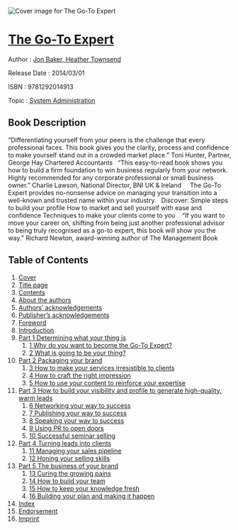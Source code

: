 ![Cover image for The Go-To Expert](https://imgdetail.ebookreading.net/cover/cover/system_admin/EB9781292014913.jpg)

[The Go-To Expert](https://ebookreading.net/view/book/The+Go-To+Expert-EB9781292014913_1.html "The Go-To Expert")
====================================================================================================================

Author : [Jon Baker](https://ebookreading.net/search/author/Jon+Baker),[ Heather Townsend](https://ebookreading.net/search/author/+Heather+Townsend)

Release Date : 2014/03/01

ISBN : 9781292014913

Topic : [System Administration](https://ebookreading.net/search/category/system-administration)

Book Description
-----------------

“Differentiating yourself from your peers is the challenge that every professional faces. This book gives you the clarity, process and confidence to make yourself stand out in a crowded market place.”
Toni Hunter, Partner, George Hay Chartered Accountants
 
“This easy-to-read book shows you how to build a firm foundation to win business regularly from your network. Highly recommended for any corporate professional or small business owner.”
Charlie Lawson, National Director, BNI UK &amp; Ireland
 
 
The Go-To Expert provides no-nonsense advice on managing your transition into a well-known and trusted name within your industry. 
 
Discover:
Simple steps to build your profile  How to market and sell yourself with ease and confidence  Techniques to make your clients come to you 
 
“If you want to move your career on, shifting from being just another professional advisor to being truly recognised as a go-to expert, this book will show you the way.”
Richard Newton, award-winning author of The Management Book
 
              
Table of Contents
-----------------

1. [Cover](https://ebookreading.net/view/book/The+Go-To+Expert-EB9781292014913_1.html)
1. [Title page](https://ebookreading.net/view/book/The+Go-To+Expert-EB9781292014913_2.html)
1. [Contents](https://ebookreading.net/view/book/The+Go-To+Expert-EB9781292014913_3.html)
1. [About the authors](https://ebookreading.net/view/book/The+Go-To+Expert-EB9781292014913_4.html)
1. [Authors’ acknowledgements](https://ebookreading.net/view/book/The+Go-To+Expert-EB9781292014913_5.html)
1. [Publisher’s acknowledgements](https://ebookreading.net/view/book/The+Go-To+Expert-EB9781292014913_5.html#FM_H11)
1. [Foreword](https://ebookreading.net/view/book/The+Go-To+Expert-EB9781292014913_6.html)
1. [Introduction](https://ebookreading.net/view/book/The+Go-To+Expert-EB9781292014913_7.html)
1. [Part 1 Determining what your thing is](https://ebookreading.net/view/book/The+Go-To+Expert-EB9781292014913_8.html)
    1. [1 Why do you want to become the Go-To Expert?](https://ebookreading.net/view/book/The+Go-To+Expert-EB9781292014913_9.html)
    1. [2 What is going to be your thing?](https://ebookreading.net/view/book/The+Go-To+Expert-EB9781292014913_10.html)
1. [Part 2 Packaging your brand](https://ebookreading.net/view/book/The+Go-To+Expert-EB9781292014913_11.html)
    1. [3 How to make your services irresistible to clients](https://ebookreading.net/view/book/The+Go-To+Expert-EB9781292014913_12.html)
    1. [4 How to craft the right impression](https://ebookreading.net/view/book/The+Go-To+Expert-EB9781292014913_13.html)
    1. [5 How to use your content to reinforce your expertise](https://ebookreading.net/view/book/The+Go-To+Expert-EB9781292014913_14.html)
1. [Part 3 How to build your visibility and profile to generate high-quality, warm leads](https://ebookreading.net/view/book/The+Go-To+Expert-EB9781292014913_15.html)
    1. [6 Networking your way to success](https://ebookreading.net/view/book/The+Go-To+Expert-EB9781292014913_16.html)
    1. [7 Publishing your way to success](https://ebookreading.net/view/book/The+Go-To+Expert-EB9781292014913_17.html)
    1. [8 Speaking your way to success](https://ebookreading.net/view/book/The+Go-To+Expert-EB9781292014913_18.html)
    1. [9 Using PR to open doors](https://ebookreading.net/view/book/The+Go-To+Expert-EB9781292014913_19.html)
    1. [10 Successful seminar selling](https://ebookreading.net/view/book/The+Go-To+Expert-EB9781292014913_20.html)
1. [Part 4 Turning leads into clients](https://ebookreading.net/view/book/The+Go-To+Expert-EB9781292014913_21.html)
    1. [11 Managing your sales pipeline](https://ebookreading.net/view/book/The+Go-To+Expert-EB9781292014913_22.html)
    1. [12 Honing your selling skills](https://ebookreading.net/view/book/The+Go-To+Expert-EB9781292014913_23.html)
1. [Part 5 The business of your brand](https://ebookreading.net/view/book/The+Go-To+Expert-EB9781292014913_24.html)
    1. [13 Curing the growing pains](https://ebookreading.net/view/book/The+Go-To+Expert-EB9781292014913_25.html)
    1. [14 How to build your team](https://ebookreading.net/view/book/The+Go-To+Expert-EB9781292014913_26.html)
    1. [15 How to keep your knowledge fresh](https://ebookreading.net/view/book/The+Go-To+Expert-EB9781292014913_27.html)
    1. [16 Building your plan and making it happen](https://ebookreading.net/view/book/The+Go-To+Expert-EB9781292014913_28.html)
1. [Index](https://ebookreading.net/view/book/The+Go-To+Expert-EB9781292014913_29.html)
1. [Endorsement](https://ebookreading.net/view/book/The+Go-To+Expert-EB9781292014913_30.html)
1. [Imprint](https://ebookreading.net/view/book/The+Go-To+Expert-EB9781292014913_31.html)

